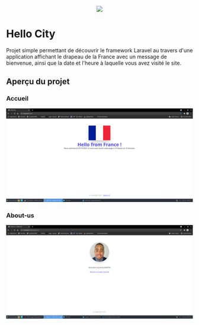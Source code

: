 <p align="center"><a href="https://laravel.com" target="_blank"><img src="https://raw.githubusercontent.com/laravel/art/master/logo-lockup/5%20SVG/2%20CMYK/1%20Full%20Color/laravel-logolockup-cmyk-red.svg" width="400"></a></p>

# Hello City

Projet simple permettant de découvrir le framework Laravel au travers d'une application affichant le drapeau de la France avec un message de bienvenue, ainsi que la date et l'heure à laquelle vous avez visité le site.

## Aperçu du projet

### Accueil

<img src="public/images/home.png" alt="Aperçu de la page d'accueil">

### About-us

<img src="public/images/about-us.png" alt="Aperçu de la page about-us">
